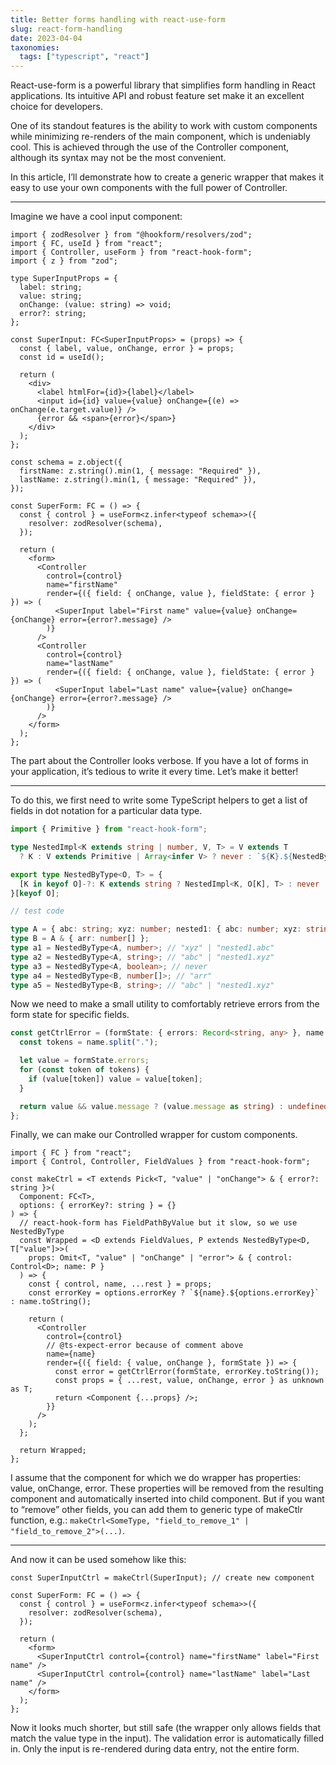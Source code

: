 ```yaml
---
title: Better forms handling with react-use-form
slug: react-form-handling
date: 2023-04-04
taxonomies:
  tags: ["typescript", "react"]
---
```


React-use-form is a powerful library that simplifies form handling in React applications. Its intuitive API and robust feature set make it an excellent choice for developers.

One of its standout features is the ability to work with custom components while minimizing re-renders of the main component, which is undeniably cool. This is achieved through the use of the Controller component, although its syntax may not be the most convenient.

In this article, I’ll demonstrate how to create a generic wrapper that makes it easy to use your own components with the full power of Controller.

---

Imagine we have a cool input component:

```tsx
import { zodResolver } from "@hookform/resolvers/zod";
import { FC, useId } from "react";
import { Controller, useForm } from "react-hook-form";
import { z } from "zod";

type SuperInputProps = {
  label: string;
  value: string;
  onChange: (value: string) => void;
  error?: string;
};

const SuperInput: FC<SuperInputProps> = (props) => {
  const { label, value, onChange, error } = props;
  const id = useId();

  return (
    <div>
      <label htmlFor={id}>{label}</label>
      <input id={id} value={value} onChange={(e) => onChange(e.target.value)} />
      {error && <span>{error}</span>}
    </div>
  );
};

const schema = z.object({
  firstName: z.string().min(1, { message: "Required" }),
  lastName: z.string().min(1, { message: "Required" }),
});

const SuperForm: FC = () => {
  const { control } = useForm<z.infer<typeof schema>>({
    resolver: zodResolver(schema),
  });

  return (
    <form>
      <Controller
        control={control}
        name="firstName"
        render={({ field: { onChange, value }, fieldState: { error } }) => (
          <SuperInput label="First name" value={value} onChange={onChange} error={error?.message} />
        )}
      />
      <Controller
        control={control}
        name="lastName"
        render={({ field: { onChange, value }, fieldState: { error } }) => (
          <SuperInput label="Last name" value={value} onChange={onChange} error={error?.message} />
        )}
      />
    </form>
  );
};
```

The part about the Controller looks verbose. If you have a lot of forms in your application, it’s tedious to write it every time. Let’s make it better!

---

To do this, we first need to write some TypeScript helpers to get a list of fields in dot notation for a particular data type.

```ts
import { Primitive } from "react-hook-form";

type NestedImpl<K extends string | number, V, T> = V extends T
  ? K : V extends Primitive | Array<infer V> ? never : `${K}.${NestedByType<V, T>}`;

export type NestedByType<O, T> = {
  [K in keyof O]-?: K extends string ? NestedImpl<K, O[K], T> : never
}[keyof O];

// test code

type A = { abc: string; xyz: number; nested1: { abc: number; xyz: string } };
type B = A & { arr: number[] };
type a1 = NestedByType<A, number>; // "xyz" | "nested1.abc"
type a2 = NestedByType<A, string>; // "abc" | "nested1.xyz"
type a3 = NestedByType<A, boolean>; // never
type a4 = NestedByType<B, number[]>; // "arr"
type a5 = NestedByType<B, string>; // "abc" | "nested1.xyz"
```

Now we need to make a small utility to comfortably retrieve errors from the form state for specific fields.

```ts
const getCtrlError = (formState: { errors: Record<string, any> }, name: string) => {
  const tokens = name.split(".");

  let value = formState.errors;
  for (const token of tokens) {
    if (value[token]) value = value[token];
  }

  return value && value.message ? (value.message as string) : undefined;
};
```

Finally, we can make our Controlled wrapper for custom components.

```tsx
import { FC } from "react";
import { Control, Controller, FieldValues } from "react-hook-form";

const makeCtrl = <T extends Pick<T, "value" | "onChange"> & { error?: string }>(
  Component: FC<T>,
  options: { errorKey?: string } = {}
) => {
  // react-hook-form has FieldPathByValue but it slow, so we use NestedByType
  const Wrapped = <D extends FieldValues, P extends NestedByType<D, T["value"]>>(
    props: Omit<T, "value" | "onChange" | "error"> & { control: Control<D>; name: P }
  ) => {
    const { control, name, ...rest } = props;
    const errorKey = options.errorKey ? `${name}.${options.errorKey}` : name.toString();

    return (
      <Controller
        control={control}
        // @ts-expect-error because of comment above
        name={name}
        render={({ field: { value, onChange }, formState }) => {
          const error = getCtrlError(formState, errorKey.toString());
          const props = { ...rest, value, onChange, error } as unknown as T;
          return <Component {...props} />;
        }}
      />
    );
  };

  return Wrapped;
};
```

I assume that the component for which we do wrapper has properties: value, onChange, error. These properties will be removed from the resulting component and automatically inserted into child component. But if you want to “remove” other fields, you can add them to generic type of makeCtlr function, e.g.: `makeCtrl<SomeType, "field_to_remove_1" | "field_to_remove_2">(...)`.

---

And now it can be used somehow like this:

```tsx
const SuperInputCtrl = makeCtrl(SuperInput); // create new component

const SuperForm: FC = () => {
  const { control } = useForm<z.infer<typeof schema>>({
    resolver: zodResolver(schema),
  });

  return (
    <form>
      <SuperInputCtrl control={control} name="firstName" label="First name" />
      <SuperInputCtrl control={control} name="lastName" label="Last name" />
    </form>
  );
};
```

Now it looks much shorter, but still safe (the wrapper only allows fields that match the value type in the input). The validation error is automatically filled in. Only the input is re-rendered during data entry, not the entire form.
